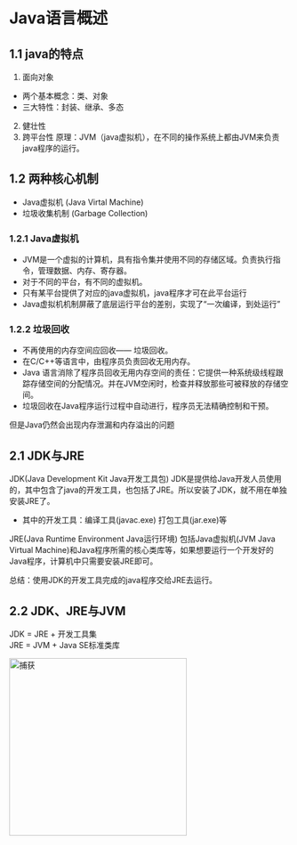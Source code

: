 # Java语言概述

## 1.1 java的特点

1. 面向对象
  - 两个基本概念：类、对象
  - 三大特性：封装、继承、多态
2. 健壮性
3. 跨平台性
  原理：JVM（java虚拟机），在不同的操作系统上都由JVM来负责java程序的运行。

## 1.2 两种核心机制

- Java虚拟机 (Java Virtal Machine)
- 垃圾收集机制 (Garbage Collection)

### 1.2.1 Java虚拟机

- JVM是一个虚拟的计算机，具有指令集并使用不同的存储区域。负责执行指令，管理数据、内存、寄存器。
- 对于不同的平台，有不同的虚拟机。
- 只有某平台提供了对应的java虚拟机，java程序才可在此平台运行
- Java虚拟机机制屏蔽了底层运行平台的差别，实现了“一次编译，到处运行”

### 1.2.2 垃圾回收

- 不再使用的内存空间应回收—— 垃圾回收。
- 在C/C++等语言中，由程序员负责回收无用内存。
- Java 语言消除了程序员回收无用内存空间的责任：它提供一种系统级线程跟踪存储空间的分配情况。并在JVM空闲时，检查并释放那些可被释放的存储空间。
- 垃圾回收在Java程序运行过程中自动进行，程序员无法精确控制和干预。

但是Java仍然会出现内存泄漏和内存溢出的问题

## 2.1 JDK与JRE

JDK(Java Development Kit Java开发工具包)
JDK是提供给Java开发人员使用的，其中包含了java的开发工具，也包括了JRE。所以安装了JDK，就不用在单独安装JRE了。
- 其中的开发工具：编译工具(javac.exe) 打包工具(jar.exe)等


JRE(Java Runtime Environment Java运行环境) 
包括Java虚拟机(JVM Java Virtual Machine)和Java程序所需的核心类库等，如果想要运行一个开发好的Java程序，计算机中只需要安装JRE即可。

总结：使用JDK的开发工具完成的java程序交给JRE去运行。

## 2.2 JDK、JRE与JVM

JDK = JRE + 开发工具集    
JRE = JVM + Java SE标准类库



<img width="319" alt="捕获" src="https://user-images.githubusercontent.com/91724689/186645609-379368de-3e86-48b8-96d9-4656cdaea101.PNG">

